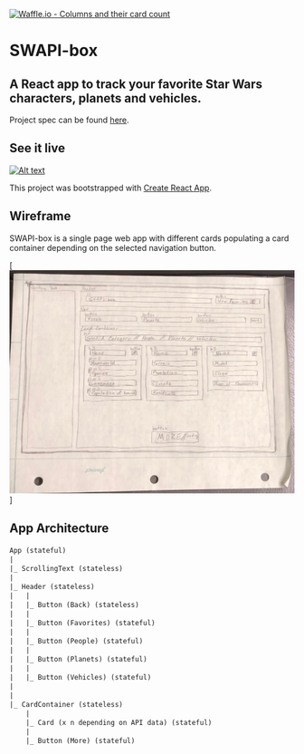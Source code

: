[![Waffle.io - Columns and their card count](https://badge.waffle.io/colehart/swapibox.svg?columns=all)](https://waffle.io/colehart/swapibox)

# SWAPI-box
## A React app to track your favorite Star Wars characters, planets and vehicles.

Project spec can be found [here](http://frontend.turing.io/projects/swapi-box.html).

## See it live
[![Alt text](./src/assets/swapibox_screenshot.gif "App Screenshot")](https://colehart.github.io/swapibox/)

This project was bootstrapped with [Create React App](https://github.com/facebook/create-react-app).

## Wireframe
SWAPI-box is a single page web app with different cards populating a card container depending on the selected navigation button.

[![Alt text](./src/assets/swapibox_wireframe.jpg "App Wireframe")]

## App Architecture

```
App (stateful)
|
|_ ScrollingText (stateless)
|
|_ Header (stateless)
|   |
|   |_ Button (Back) (stateless)
|   |
|   |_ Button (Favorites) (stateful)
|   |
|   |_ Button (People) (stateful)
|   |
|   |_ Button (Planets) (stateful)
|   |
|   |_ Button (Vehicles) (stateful)
|
|
|_ CardContainer (stateless)
    |
    |_ Card (x n depending on API data) (stateful)
    |
    |_ Button (More) (stateful)
```
